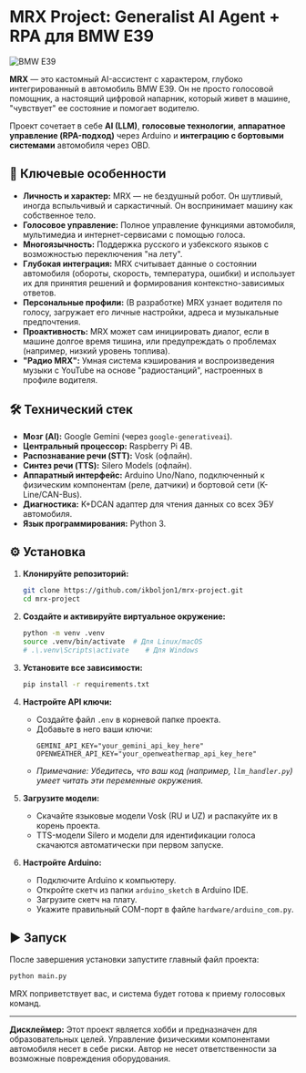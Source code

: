 # MRX Project: Generalist AI Agent + RPA для BMW E39

![BMW E39](https://example.com/bmw_e39_image.jpg) <!-- TODO: Замените на реальное фото вашего авто или лого проекта -->

**MRX** — это кастомный AI-ассистент с характером, глубоко интегрированный в автомобиль BMW E39. Он не просто голосовой помощник, а настоящий цифровой напарник, который живет в машине, "чувствует" ее состояние и помогает водителю.

Проект сочетает в себе **AI (LLM)**, **голосовые технологии**, **аппаратное управление (RPA-подход)** через Arduino и **интеграцию с бортовыми системами** автомобиля через OBD.

## 🚀 Ключевые особенности

*   **Личность и характер:** MRX — не бездушный робот. Он шутливый, иногда вспыльчивый и саркастичный. Он воспринимает машину как собственное тело.
*   **Голосовое управление:** Полное управление функциями автомобиля, мультимедиа и интернет-сервисами с помощью голоса.
*   **Многоязычность:** Поддержка русского и узбекского языков с возможностью переключения "на лету".
*   **Глубокая интеграция:** MRX считывает данные о состоянии автомобиля (обороты, скорость, температура, ошибки) и использует их для принятия решений и формирования контекстно-зависимых ответов.
*   **Персональные профили:** (В разработке) MRX узнает водителя по голосу, загружает его личные настройки, адреса и музыкальные предпочтения.
*   **Проактивность:** MRX может сам инициировать диалог, если в машине долгое время тишина, или предупреждать о проблемах (например, низкий уровень топлива).
*   **"Радио MRX":** Умная система кэширования и воспроизведения музыки с YouTube на основе "радиостанций", настроенных в профиле водителя.

## 🛠️ Технический стек

*   **Мозг (AI):** Google Gemini (через `google-generativeai`).
*   **Центральный процессор:** Raspberry Pi 4B.
*   **Распознавание речи (STT):** Vosk (офлайн).
*   **Синтез речи (TTS):** Silero Models (офлайн).
*   **Аппаратный интерфейс:** Arduino Uno/Nano, подключенный к физическим компонентам (реле, датчики) и бортовой сети (K-Line/CAN-Bus).
*   **Диагностика:** K+DCAN адаптер для чтения данных со всех ЭБУ автомобиля.
*   **Язык программирования:** Python 3.

## ⚙️ Установка

1.  **Клонируйте репозиторий:**
    ```bash
    git clone https://github.com/ikboljon1/mrx-project.git
    cd mrx-project
    ```

2.  **Создайте и активируйте виртуальное окружение:**
    ```bash
    python -m venv .venv
    source .venv/bin/activate  # Для Linux/macOS
    # .\.venv\Scripts\activate    # Для Windows
    ```

3.  **Установите все зависимости:**
    ```bash
    pip install -r requirements.txt
    ```

4.  **Настройте API ключи:**
    *   Создайте файл `.env` в корневой папке проекта.
    *   Добавьте в него ваши ключи:
        ```env
        GEMINI_API_KEY="your_gemini_api_key_here"
        OPENWEATHER_API_KEY="your_openweathermap_api_key_here"
        ```
    *   *Примечание: Убедитесь, что ваш код (например, `llm_handler.py`) умеет читать эти переменные окружения.*

5.  **Загрузите модели:**
    *   Скачайте языковые модели Vosk (RU и UZ) и распакуйте их в корень проекта.
    *   TTS-модели Silero и модели для идентификации голоса скачаются автоматически при первом запуске.

6.  **Настройте Arduino:**
    *   Подключите Arduino к компьютеру.
    *   Откройте скетч из папки `arduino_sketch` в Arduino IDE.
    *   Загрузите скетч на плату.
    *   Укажите правильный COM-порт в файле `hardware/arduino_com.py`.

## ▶️ Запуск

После завершения установки запустите главный файл проекта:
```bash
python main.py
```

MRX поприветствует вас, и система будет готова к приему голосовых команд.

---
**Дисклеймер:** Этот проект является хобби и предназначен для образовательных целей. Управление физическими компонентами автомобиля несет в себе риски. Автор не несет ответственности за возможные повреждения оборудования.